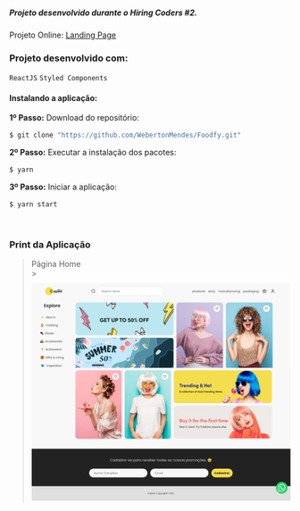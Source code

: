 ##### Projeto desenvolvido durante o Hiring Coders #2.

Projeto Online: <a href="https://landing-page-hiring-coders-2.vercel.app/" target="_blank">Landing Page</a>

### Projeto desenvolvido com:

`ReactJS` `Styled Components`
<br>

#### Instalando a aplicação:

**1º Passo:** Download do repositório:

```sh
$ git clone "https://github.com/WebertonMendes/Foodfy.git"
```

**2º Passo:** Executar a instalação dos pacotes:

```sh
$ yarn
```

**3º Passo:** Iniciar a aplicação:

```sh
$ yarn start
```

<br>

### Print da Aplicação

> Página Home<br> > ![](https://github.com/WebertonMendes/LandingPageHC/blob/main/src/assets/LandingPageHC.png?raw=true)<br>
